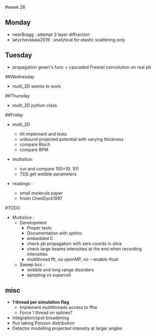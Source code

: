 #week 26
## Monday
- nearBragg : attempt 2 layer diffraction
- latychevskaia2019 : analytical for elastic scattering only

## Tuesday
- propagation green's func + cascaded Fresnel convolution on real pb

##Wednesday
- multi_2D seems to work

##Thursday
- multi_2D python class

##Friday
- multi_2D
    - tilt implement and tests
    - unbound projected potential with varying thickness  
    - compare Bloch
    - compare BPM

- multislice:
    - run and compare 100+10, 101
    - TDS get wobble parameters
- readings :
    - small molecule paper
    - finish ChenDyck1997

#TODO
- Multislice :
    - Development
        - Proper tests
        - Documentation with sphinx
        - embedded C
        - check pb propagation with zero coords in slice
        - check large beams intensities at the end when recording intensities
        - multithread fft, no openMP,  no --enable-float
    - Sweep bcc :
        - wobble and long range disorders
        - sampling vs supercell
## misc
- **1 thread per simulation flag**
    - Implement multithreads access to fftw
    - Force 1 thread on splines?
- integration/spot broadening
- flux taking Poisson distribution
- Detector modelling projected intensity at larger angles
